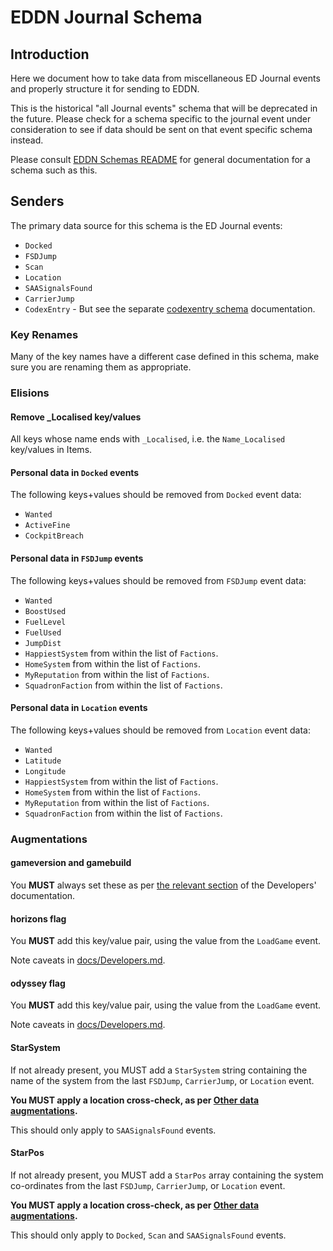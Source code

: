 # EDDN Journal Schema

## Introduction
Here we document how to take data from miscellaneous ED Journal
events and properly structure it for sending to EDDN.

This is the historical "all Journal events" schema that will be deprecated 
in the future.  Please check for a schema specific to the journal event 
under consideration to see if data should be sent on that event specific 
schema instead.

Please consult [EDDN Schemas README](./README-EDDN-schemas.md) for general
documentation for a schema such as this.

## Senders
The primary data source for this schema is the ED Journal events:

  - `Docked`
  - `FSDJump`
  - `Scan`
  - `Location`
  - `SAASignalsFound`
  - `CarrierJump`
  - `CodexEntry` - But see the separate
    [codexentry schema](./codexentry-README.md) documentation.

### Key Renames
Many of the key names have a different case defined in this schema, make
sure you are renaming them as appropriate.

### Elisions
#### Remove _Localised key/values
All keys whose name ends with `_Localised`, i.e. the `Name_Localised`
key/values in Items.

#### Personal data in `Docked` events
The following keys+values should be removed from `Docked` event data:

  - `Wanted`
  - `ActiveFine`
  - `CockpitBreach`

#### Personal data in `FSDJump` events
The following keys+values should be removed from `FSDJump` event data:

- `Wanted`
- `BoostUsed`
- `FuelLevel`
- `FuelUsed`
- `JumpDist`
- `HappiestSystem` from within the list of `Factions`.
- `HomeSystem` from within the list of `Factions`.
- `MyReputation` from within the list of `Factions`.
- `SquadronFaction` from within the list of `Factions`.

####  Personal data in `Location` events
The following keys+values should be removed from `Location` event data:

- `Wanted`
- `Latitude`
- `Longitude`
- `HappiestSystem` from within the list of `Factions`.
- `HomeSystem` from within the list of `Factions`.
- `MyReputation` from within the list of `Factions`.
- `SquadronFaction` from within the list of `Factions`.

### Augmentations
#### gameversion and gamebuild
You **MUST** always set these as per [the relevant section](../docs/Developers.md#gameversions-and-gamebuild)
of the Developers' documentation.

#### horizons flag
You **MUST** add this key/value pair, using the value from the `LoadGame` event.

Note caveats in [docs/Developers.md](../docs/Developers.md).

#### odyssey flag
You **MUST** add this key/value pair, using the value from the `LoadGame` event.

Note caveats in [docs/Developers.md](../docs/Developers.md).

#### StarSystem
If not already present, you MUST add a `StarSystem` string containing the
name of the system from the last `FSDJump`, `CarrierJump`, or `Location` event.

**You MUST apply a location cross-check, as per
[Other data augmentations](../docs/Developers.md#other-data-augmentations).**

This should only apply to `SAASignalsFound` events.

#### StarPos
If not already present, you  MUST add a `StarPos` array containing the
system co-ordinates from the last `FSDJump`, `CarrierJump`, or `Location`
event.

**You MUST apply a location cross-check, as per
[Other data augmentations](../docs/Developers.md#other-data-augmentations).**

This should only apply to `Docked`, `Scan` and `SAASignalsFound` events.
